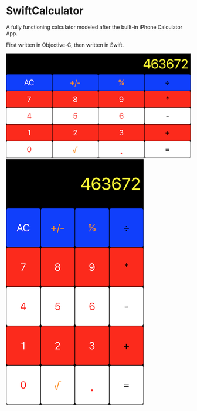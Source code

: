 # SwiftCalculator

A fully functioning calculator modeled after the built-in iPhone Calculator App.

First written in Objective-C, then written in Swift.

![Landscape](https://github.com/wiseguy16/SwiftCalculator/blob/master/CalcSwiftLandscape.png)
![Portrait](https://github.com/wiseguy16/SwiftCalculator/blob/master/CalcSwiftPortrait.png)

